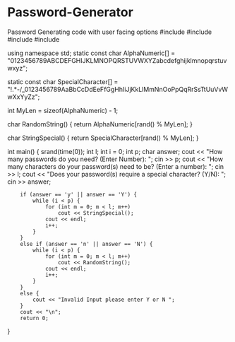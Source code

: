 # Password-Generator
Password Generating code with user facing options
#include <cstdlib>
#include <iostream>
#include <ctime>
#include <string>

using namespace std;
static const char AlphaNumeric[] = "0123456789ABCDEFGHIJKLMNOPQRSTUVWXYZabcdefghijklmnopqrstuvwxyz";

static const char SpecialCharacter[] = "!.*-/_0123456789AaBbCcDdEeFfGgHhIiJjKkLlMmNnOoPpQqRrSsTtUuVvWwXxYyZz";

int MyLen = sizeof(AlphaNumeric) - 1;

char RandomString() {
	return AlphaNumeric[rand() % MyLen];
}

char StringSpecial() {
	return SpecialCharacter[rand() % MyLen];
}

int main() {
	srand(time(0));
	int l;
	int i = 0;
	int p;
	char answer;
	cout << "How many passwords do you need? (Enter Number): ";
	cin >> p;
	cout << "How many characters do your password(s) need to be? (Enter a number): ";
	cin >> l;
	cout << "Does your password(s) require a special character? (Y/N): ";
	cin >> answer;
	
		if (answer == 'y' || answer == 'Y') {
			while (i < p) {
				for (int m = 0; m < l; m++)
					cout << StringSpecial();
				cout << endl;
				i++;
			}
		}
		else if (answer == 'n' || answer == 'N') {
			while (i < p) {
				for (int m = 0; m < l; m++)
					cout << RandomString();
				cout << endl;
				i++;
			}
		}
		else {
			cout << "Invalid Input please enter Y or N ";
		}
		cout << "\n";
		return 0;
}
